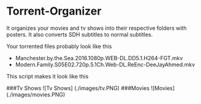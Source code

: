 # Torrent-Organizer

It organizes your movies and tv shows into their respective folders with posters. It also converts SDH subtitles to normal subtitles.

Your torrented files probably look like this 
- Manchester.by.the.Sea.2016.1080p.WEB-DL.DD5.1.H264-FGT.mkv
- Modern.Family.S05E02.720p.5.1Ch.Web-DL.ReEnc-DeeJayAhmed.mkv

This script makes it look like this

###Tv Shows
![Tv Shows]
(./images/tv.PNG)
###Movies
![Movies]
(./images/movies.PNG)

